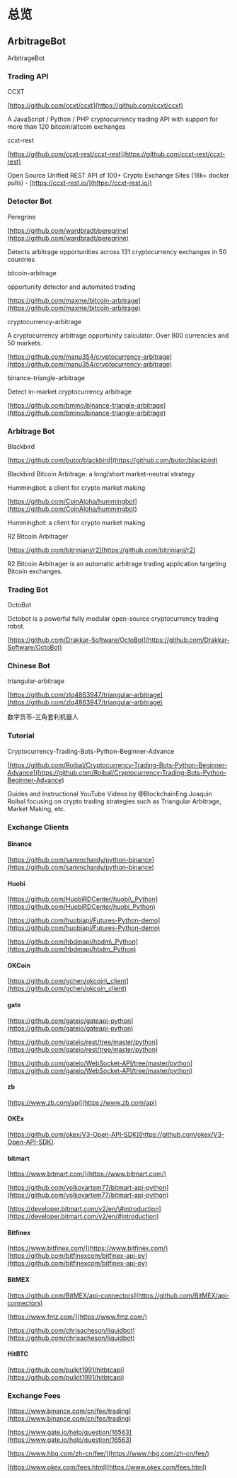 # 总览

## ArbitrageBot

ArbitrageBot

### Trading API

CCXT

[https://github.com/ccxt/ccxt](https://github.com/ccxt/ccxt)

A JavaScript / Python / PHP cryptocurrency trading API with support for more than 120 bitcoin/altcoin exchanges

ccxt-rest

[https://github.com/ccxt-rest/ccxt-rest](https://github.com/ccxt-rest/ccxt-rest)

Open Source Unified REST API of 100+ Crypto Exchange Sites \(18k+ docker pulls\) - [https://ccxt-rest.io/](https://ccxt-rest.io/)

### Detector Bot

Peregrine

[https://github.com/wardbradt/peregrine](https://github.com/wardbradt/peregrine)

Detects arbitrage opportunities across 131 cryptocurrency exchanges in 50 countries

bitcoin-arbitrage

opportunity detector and automated trading

[https://github.com/maxme/bitcoin-arbitrage](https://github.com/maxme/bitcoin-arbitrage)

cryptocurrency-arbitrage

A cryptocurrency arbitrage opportunity calculator. Over 800 currencies and 50 markets.

[https://github.com/manu354/cryptocurrency-arbitrage](https://github.com/manu354/cryptocurrency-arbitrage)

binance-triangle-arbitrage

Detect in-market cryptocurrency arbitrage

[https://github.com/bmino/binance-triangle-arbitrage](https://github.com/bmino/binance-triangle-arbitrage)

### Arbitrage Bot

Blackbird

[https://github.com/butor/blackbird](https://github.com/butor/blackbird)

Blackbird Bitcoin Arbitrage: a long/short market-neutral strategy

Hummingbot: a client for crypto market making

[https://github.com/CoinAlpha/hummingbot](https://github.com/CoinAlpha/hummingbot)

Hummingbot: a client for crypto market making

R2 Bitcoin Arbitrager

[https://github.com/bitrinjani/r2](https://github.com/bitrinjani/r2)

R2 Bitcoin Arbitrager is an automatic arbitrage trading application targeting Bitcoin exchanges.

### 

### Trading Bot

OctoBot

Octobot is a powerful fully modular open-source cryptocurrency trading robot.

[https://github.com/Drakkar-Software/OctoBot](https://github.com/Drakkar-Software/OctoBot)

### Chinese Bot

triangular-arbitrage

[https://github.com/zlq4863947/triangular-arbitrage](https://github.com/zlq4863947/triangular-arbitrage)

数字货币-三角套利机器人

### Tutorial

Cryptocurrency-Trading-Bots-Python-Beginner-Advance

[https://github.com/Roibal/Cryptocurrency-Trading-Bots-Python-Beginner-Advance](https://github.com/Roibal/Cryptocurrency-Trading-Bots-Python-Beginner-Advance)

Guides and Instructional YouTube Videos by @BlockchainEng Joaquin Roibal focusing on crypto trading strategies such as Triangular Arbitrage, Market Making, etc.

### Exchange Clients

#### Binance

[https://github.com/sammchardy/python-binance](https://github.com/sammchardy/python-binance)

#### Huobi

[https://github.com/HuobiRDCenter/huobi\_Python](https://github.com/HuobiRDCenter/huobi_Python)

[https://github.com/huobiapi/Futures-Python-demo](https://github.com/huobiapi/Futures-Python-demo)

[https://github.com/hbdmapi/hbdm\_Python](https://github.com/hbdmapi/hbdm_Python)

#### OKCoin

[https://github.com/gchen/okcoin\_client](https://github.com/gchen/okcoin_client)

#### gate

[https://github.com/gateio/gateapi-python](https://github.com/gateio/gateapi-python)

[https://github.com/gateio/rest/tree/master/python](https://github.com/gateio/rest/tree/master/python)

[https://github.com/gateio/WebSocket-API/tree/master/python](https://github.com/gateio/WebSocket-API/tree/master/python)

#### zb

[https://www.zb.com/api](https://www.zb.com/api)

#### OKEx

[https://github.com/okex/V3-Open-API-SDK](https://github.com/okex/V3-Open-API-SDK)

#### bitmart

[https://www.bitmart.com/](https://www.bitmart.com/)

[https://github.com/volkovartem77/bitmart-api-python](https://github.com/volkovartem77/bitmart-api-python)

[https://developer.bitmart.com/v2/en/\#introduction](https://developer.bitmart.com/v2/en/#introduction)

#### Bitfinex

[https://www.bitfinex.com/](https://www.bitfinex.com/) [https://github.com/bitfinexcom/bitfinex-api-py](https://github.com/bitfinexcom/bitfinex-api-py)

#### BitMEX

[https://github.com/BitMEX/api-connectors](https://github.com/BitMEX/api-connectors)

[https://www.fmz.com/](https://www.fmz.com/)

[https://github.com/chrisacheson/liquidbot](https://github.com/chrisacheson/liquidbot)

#### HitBTC

[https://github.com/pulkit1991/hitbtcapi](https://github.com/pulkit1991/hitbtcapi)

### Exchange Fees

[https://www.binance.com/cn/fee/trading](https://www.binance.com/cn/fee/trading)

[https://www.gate.io/help/question/16563](https://www.gate.io/help/question/16563)

[https://www.hbg.com/zh-cn/fee/](https://www.hbg.com/zh-cn/fee/)

[https://www.okex.com/fees.html](https://www.okex.com/fees.html)

